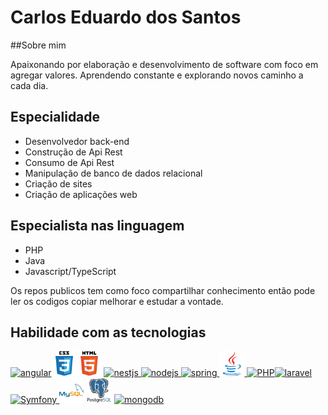 # Carlos Eduardo dos Santos

##Sobre mim
<p>
 Apaixonando por elaboração e desenvolvimento de software com foco em agregar valores. Aprendendo constante e explorando novos caminho a cada dia. 
</p>
 
 ## Especialidade

- Desenvolvedor back-end
- Construção de Api Rest
- Consumo de Api Rest 
- Manipulação de banco de dados relacional
- Criação de sites
- Criação de aplicações web
  
## Especialista nas linguagem

- PHP
- Java
- Javascript/TypeScript


<p> Os repos publicos tem como foco compartilhar conhecimento então pode ler os codigos copiar melhorar e estudar a vontade.</p>

## Habilidade com as tecnologias
 <p align="left"> <a href="https://angular.io" target="_blank" rel="noreferrer"><img src="https://angular.io/assets/images/logos/angular/angular.svg" alt="angular" width="40" height="40"/></a><a href="https://www.w3c.br/" target="_blank" rel="noreferrer"><img src="https://raw.githubusercontent.com/devicons/devicon/master/icons/css3/css3-original-wordmark.svg" alt="css3" width="40" height="40"/></a><a href="https://www.w3.org/html/" target="_blank" rel="noreferrer"><img src="https://raw.githubusercontent.com/devicons/devicon/master/icons/html5/html5-original-wordmark.svg" alt="html5" width="40" height="40"/></a> <a href="https://www.nestjs.com" target="_blank" rel="noreferrer"> <img src="https://www.vectorlogo.zone/logos/nestjs/nestjs-icon.svg" alt="nestjs" width="40" height="40"/></a><a href="https://nodejs.org/en" target="_blank" rel="noreferrer"> <img src="https://www.vectorlogo.zone/logos/nodejs/nodejs-icon.svg" alt="nodejs" width="40" height="40"/></a><a href="https://spring.io/" target="_blank" rel="noreferrer"> <img src="https://www.vectorlogo.zone/logos/springio/springio-icon.svg" alt="spring" width="40" height="40"/> </a><a href="https://www.java.com" target="_blank" rel="noreferrer"> <img src="https://raw.githubusercontent.com/devicons/devicon/master/icons/java/java-original.svg" alt="Java"  width="40" height="40"/></a><a href="https://www.php.net" target="_blank" rel="noreferrer"> <img src="https://www.vectorlogo.zone/logos/php/php-icon.svg" alt="PHP" width="40" height="40"/></a><a href="https://www.laravel.com/" target="_blank" rel="noreferrer"><img src="https://www.vectorlogo.zone/logos/laravel/laravel-icon.svg" alt="laravel" width="40" height="40"/></a>   <a href="https://symfony.com/" target="_blank" rel="noreferrer"><img src="https://www.vectorlogo.zone/logos/symfony/symfony-icon.svg" alt="Symfony" width="40" height="40"/></a><a href="https://www.mysql.com/" target="_blank" rel="noreferrer"> <img src="https://raw.githubusercontent.com/devicons/devicon/master/icons/mysql/mysql-original-wordmark.svg" alt="mysql" width="40" height="40"/></a> <a href="https://www.postgresql.org" target="_blank" rel="noreferrer"> <img src="https://raw.githubusercontent.com/devicons/devicon/master/icons/postgresql/postgresql-original-wordmark.svg" alt="postgresql" width="40" height="40"/></a> <a href="https://www.mongodb.com" target="_blank" rel="noreferrer"><img src="https://www.vectorlogo.zone/logos/mongodb/mongodb-icon.svg" alt="mongodb" width="40" height="40"/></a>  </p>
